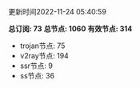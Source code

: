 更新时间2022-11-24 05:40:59

**总订阅: 73**
**总节点: 1060**
**有效节点: 314**
- trojan节点: 75
- v2ray节点: 194
- ssr节点: 9
- ss节点: 36
